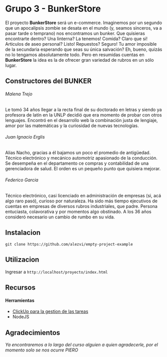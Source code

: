 # Grupo 3 - BunkerStore

El proyecto **BunkerStore** será un e-commerce. Imaginemos por un segundo que un apocalipsis zombie se desata en el mundo (y, seamos sinceros, va a pasar tarde o temprano) nos encontramos un bunker. Que quisieras encontrarte dentro? Una linterna? La tenemos! Comida? Claro que si! Articulos de aseo personal? Listo! Repuestos? Seguro! Tu amor imposible de la secundaria esperando que seas su única salvación? Eh, bueno, quizás no lo tengamos absolutamente todo. Pero en resumidas cuentas en **BunkerStore** la idea es la de ofrecer gran variedad de rubros en un sólo lugar.



## Constructores del BUNKER

###### Malena Trejo
Le tomó 34 años llegar a la recta final de su doctorado en letras y siendo ya profesora de latín en la UNLP decidió que era momento de probar con otros lenguajes. Encontró en el desarrollo web la combinación justa de lengiaje, amor por las matemáticas y la curiosidad de nuevas tecnologías. 



###### Juan Ignacio Erglis
Alias Nacho, gracias a él bajamos un poco el promedio de antigüedad. Técnico electrónico y mecánico automotriz apasionado de la conducción. Se desempeña en el departamento ce compras y contabilidad de una gerenciadora de salud. El orden es un pequeño punto que quisiera mejorar.



###### Federico Garcia
Técnico electrónico, casi licenciado en administración de empresas (si, acá algo raro pasó), curioso por naturaleza. Ha sido más tiempo ejecutivos de cuentas en empresas de diversos rubros industriales, que padre. Persona entuciasta, colavorativa y por momentos algo obstinado. A los 36 años consideró necesario un cambio de rumbo en su vida.


## Instalacion

```git clone https://github.com/alezvi/empty-project-example```



## Utilizacion

Ingresar a ```http://localhost/proyecto/index.html``` 



## Recursos

#### Herramientas

- [ClickUp para la gestion de las tareas](https://clickup.com)
- NodeJS



## Agradecimientos

*Ya encontraremos a lo largo del curso alguien a quien agradecerle, por el momento solo se nos ocurre PIERO*
